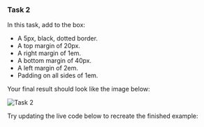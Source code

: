 ### Task 2

In this task, add to the box:

* A 5px, black, dotted border.
 * A top margin of 20px.
 * A right margin of 1em. 
* A bottom margin of 40px.
 * A left margin of 2em.
 * Padding on all sides of 1em.

 Your final result should look like the image below:

 ![Task 2](https://developer.mozilla.org/en-US/docs/Learn/CSS/Building_blocks/Box_Model_Tasks/mdn-box-model2.png)

 Try updating the live code below to recreate the finished example:

 